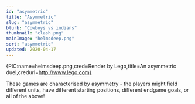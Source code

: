 ```yaml
---
id: "asymmetric"
title: "Asymmetric"
slug: "asymmetric"
blurb: "Cowboys vs indians"
thumbnail: "clash.png"
mainImage: "helmsdeep.png"
sort: "asymmetric"
updated: 2020-04-17
---
```


{PIC:name=helmsdeep.png,cred=Render by Lego,title=An asymmetric duel,credurl=http://www.lego.com}

These games are characterised by asymmetry - the players might field different units, have different starting positions, different endgame goals, or all of the above!
